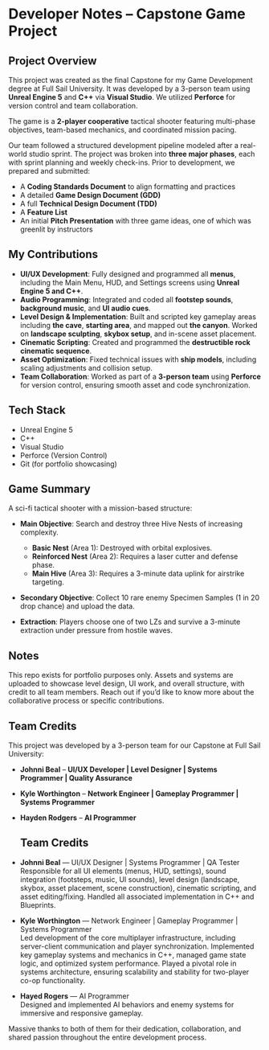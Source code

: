 # Developer Notes – Capstone Game Project

## Project Overview

This project was created as the final Capstone for my Game Development degree at Full Sail University. It was developed by a 3-person team using **Unreal Engine 5** and **C++** via **Visual Studio**. We utilized **Perforce** for version control and team collaboration.

The game is a **2-player cooperative** tactical shooter featuring multi-phase objectives, team-based mechanics, and coordinated mission pacing.

Our team followed a structured development pipeline modeled after a real-world studio sprint. The project was broken into **three major phases**, each with sprint planning and weekly check-ins. Prior to development, we prepared and submitted:
- A **Coding Standards Document** to align formatting and practices
- A detailed **Game Design Document (GDD)**
- A full **Technical Design Document (TDD)**
- A **Feature List**
- An initial **Pitch Presentation** with three game ideas, one of which was greenlit by instructors

## My Contributions

- **UI/UX Development**: Fully designed and programmed all **menus**, including the Main Menu, HUD, and Settings screens using **Unreal Engine 5 and C++**.
- **Audio Programming**: Integrated and coded all **footstep sounds**, **background music**, and **UI audio cues**.
- **Level Design & Implementation**: Built and scripted key gameplay areas including **the cave**, **starting area**, and mapped out **the canyon**. Worked on **landscape sculpting**, **skybox setup**, and in-scene asset placement.
- **Cinematic Scripting**: Created and programmed the **destructible rock cinematic sequence**.
- **Asset Optimization**: Fixed technical issues with **ship models**, including scaling adjustments and collision setup.
- **Team Collaboration**: Worked as part of a **3-person team** using **Perforce** for version control, ensuring smooth asset and code synchronization.


## Tech Stack

- Unreal Engine 5
- C++
- Visual Studio
- Perforce (Version Control)
- Git (for portfolio showcasing)

## Game Summary

A sci-fi tactical shooter with a mission-based structure:

- **Main Objective**: Search and destroy three Hive Nests of increasing complexity.
  - **Basic Nest** (Area 1): Destroyed with orbital explosives.
  - **Reinforced Nest** (Area 2): Requires a laser cutter and defense phase.
  - **Main Hive** (Area 3): Requires a 3-minute data uplink for airstrike targeting.

- **Secondary Objective**: Collect 10 rare enemy Specimen Samples (1 in 20 drop chance) and upload the data.

- **Extraction**: Players choose one of two LZs and survive a 3-minute extraction under pressure from hostile waves.

## Notes

This repo exists for portfolio purposes only. Assets and systems are uploaded to showcase level design, UI work, and overall structure, with credit to all team members. Reach out if you’d like to know more about the collaborative process or specific contributions.

## Team Credits

This project was developed by a 3-person team for our Capstone at Full Sail University:

- **Johnni Beal** – **UI/UX Developer | Level Designer | Systems Programmer | Quality Assurance**
- **Kyle Worthington** – **Network Engineer | Gameplay Programmer | Systems Programmer**
- **Hayden Rodgers** – **AI Programmer**

  ## Team Credits

- **Johnni Beal** — UI/UX Designer | Systems Programmer | QA Tester  
  Responsible for all UI elements (menus, HUD, settings), sound integration (footsteps, music, UI sounds), level design (landscape, skybox, asset placement, scene construction), cinematic scripting, and asset editing/fixing. Handled all associated implementation in C++ and Blueprints.

- **Kyle Worthington** — Network Engineer | Gameplay Programmer | Systems Programmer  
  Led development of the core multiplayer infrastructure, including server-client communication and player synchronization. Implemented key gameplay systems and mechanics in C++, managed game state logic, and optimized system performance. Played a pivotal role in systems architecture, ensuring scalability and stability for two-player co-op functionality.

- **Hayed Rogers** — AI Programmer  
  Designed and implemented AI behaviors and enemy systems for immersive and responsive gameplay.


Massive thanks to both of them for their dedication, collaboration, and shared passion throughout the entire development process.

